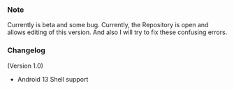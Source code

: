 ### Note ### 
Currently is beta and some bug.
Currently, the Repository is open and allows editing of this version. And also I will try to fix these confusing errors.

### Changelog ###
(Version 1.0)
+ Android 13 Shell support
